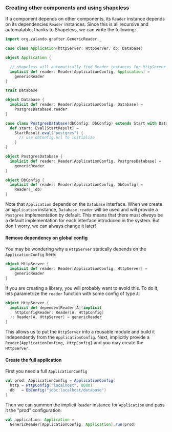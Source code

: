 
### Creating other components and using shapeless

If a component depends on other components, its `Reader` instance depends on its dependencies
`Reader` instances. Since this is all recursive and automatable, thanks to Shapeless, we can
write the following:

```scala
import org.zalando.grafter.GenericReader._

case class Application(httpServer: HttpServer, db: Database)

object Application {

  // shapeless will automatically find Reader instances for HttpServer and Database
  implicit def reader: Reader[ApplicationConfig, Application] =
    genericReader
}

trait Database

object Database {
  implicit def reader: Reader[ApplicationConfig, Database] =
    PostgresDatabase.reader
}

case class PostgresDatabase(dbConfig: DbConfig) extends Start with Database {
  def start: Eval[StartResult] =
    StartResult.eval("postgres") {
      // use dbConfig.url to initialize
    }
}

object PostgresDatabase {
  implicit def reader: Reader[ApplicationConfig, PostgresDatabase] =
    genericReader
}

object DbConfig {
  implicit def reader: Reader[ApplicationConfig, DbConfig] =
    Reader(_.db)
}
```

Note that `Application` depends on the `Database` interface. When we create an `Application`
instance, `Database.reader` will be used and will provide a `Postgres` implementation by default.
This means that there must *always* be a default implementation for each interface introduced
in the system. But don't worry, we can always change it later!


#### Remove dependency on global config

You may be wondering why a `HttpServer` statically depends on the `ApplicationConfig` here:

```scala
object HttpServer {
  implicit def reader: Reader[ApplicationConfig, HttpServer] =
    genericReader
}
```

If you are creating a library, you will probably want to avoid this. To do it, lets parametrize
the `reader` function with some config of type `A`:

```scala
object HttpServer {
  implicit def dependentReader[A](implicit 
    httpConfigReader: Reader[A, HttpConfig]
  ): Reader[A, HttpServer] = genericReader
}
```

This allows us to put the `HttpServer` into a reusable module and build it independently
from the `ApplicationConfig`. Next, implicitly provide a `Reader[ApplicationConfing, HttpConfig]`
and you may create the `HttpServer`.


#### Create the full application

First you need a full `ApplicationConfig`

```scala
val prod: ApplicationConfig = ApplicationConfig(
  http = HttpConfig("localhost", 8080)
  db   = DbConfig("jdbc:localhost/database")
)
```

Then we can summon the implicit `Reader` instance for `Application` and pass it the "prod"
configuration:

```scala
val application: Application =
  GenericReader[ApplicationConfig, Application].run(prod)
```
